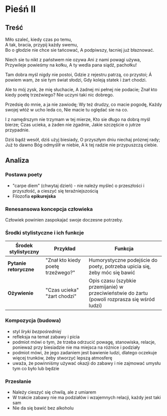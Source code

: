# Pieśń II

## Treść

Miło szaleć, kiedy czas po temu,\
A tak, bracia, przypij każdy swemu,\
Bo o głodzie nie chce sie tańcować,
A podpiwszy, łacniej już błaznować.

Niech sie tu nikt z państwem nie ozywa
Ani z nami powagi używa,
Przywileje powieśmy na kołku,
A ty wedla pana siądź, pachołku!

Tam dobra myśl nigdy nie postoi,
Gdzie z rejestru patrzą, co przystoi;
Á powiem wam, że sie tym świat słodzi,
Gdy koleją statek i żart chodzi.

Ale to mój zysk, że mię słuchacie,
A żadnej mi pełnej nie podacie;
Znał kto kiedy poetę trzeźwiego?
Nie uczyni taki nic dobrego.

Przedsię do mnie, a ja nie zawiodę;
Wy też drudzy, co macie pogodę,
Każdy swojej włóż w ucho leda co,
Nie macie tu oględać sie na co.

I z namędrszym nie trzymam w tej mierze,
Kto sie długo na dobrą myśl bierze;
Czas ucieka, a żaden nie zgadnie,
Jakie szczęście o jutrze przypadnie.

Dziś bądź wesół, dziś użyj biesiady,
O przyszłym dniu niechaj próznej rady;
Już to dawno Bóg odmyślił w niebie,
A k tej radzie nie przypuszczą ciebie.

## Analiza

### Postawa poety

- "carpe diem" (chwytaj dzień) - nie należy myśleć o przeszłości i przyszłość, a cieszyć się teraźniejszością
- Filozofia **epikurejska**

### Renesansowa koncepcja człowieka

Człowiek powinien zaspokajać swoje doczesne potrzeby.

### Środki stylistyczne  i ich funkcje

| Środek stylistyczny    | Przykład                          | Funkcja                                                                                        |
| ---------------------- | --------------------------------- | ---------------------------------------------------------------------------------------------- |
| **Pytanie retoryczne** | "Znał kto kiedy poetę trzeźwego?" | Humorystyczne podejście do poety, potrzeba upicia się, żeby móc się bawić                      |
| **Ożywienie**          | "Czas ucieka"<br>"żart chodzi"    | Opis czasu (szybkie przemijanie) w przeciwieństwie do żartu (powoli rozprasza się wśród ludzi) |

### Kompozycja (budowa)

- styl *liryki bezpośredniej*
- refleksja na temat zabawy i picia
- podmiot mówi o tym, że trzeba odrzucić powagę, stanowiska, relacje, ponieważ przy biesiadzie nie ma miejsca na różnice i podziały
- podmiot mówi, że jego zadaniem jest bawienie ludzi, dlatego oczekuje więcej trunków, żeby stworzyć lepszą atmosferę
- uważa, że powinniśmy używać okazji do zabawy i nie zajmować umysłu tym co było lub będzie

### Przesłanie

- Należy cieszyć się chwilą, ale z umiarem
- W trakcie zabawy nie ma podziałów i wzajemnych relacji, każdy jest taki sam
- Nie da się bawić bez alkoholu
